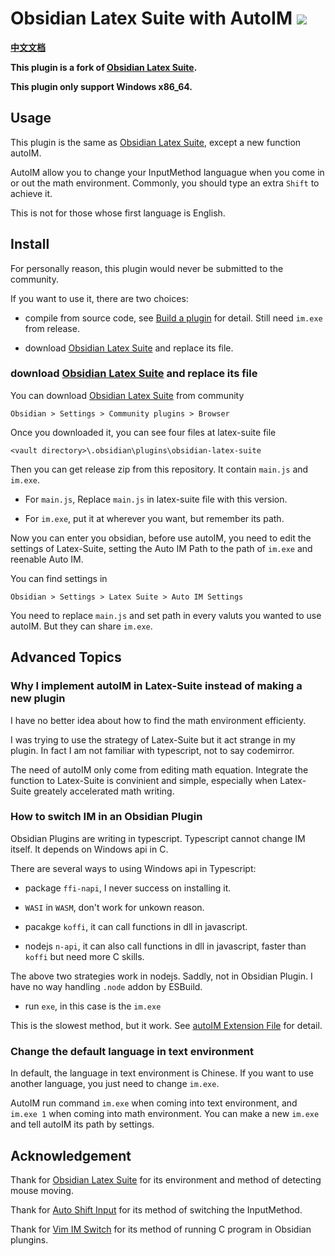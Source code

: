# Obsidian Latex Suite with AutoIM <img src="https://img.shields.io/github/manifest-json/v/Yang00002/obsidian-latex-suite-with-autoim">

**[中文文档](./README_cn.md)**

**This plugin is a fork of [Obsidian Latex Suite](https://github.com/artisticat1/obsidian-latex-suite/).**

**This plugin only support Windows x86_64.**
## Usage

This plugin is the same as [Obsidian Latex Suite](https://github.com/artisticat1/obsidian-latex-suite/), except a new function autoIM.

AutoIM allow you to change your InputMethod languague when you come in or out the math environment. Commonly, you should type an extra `Shift` to achieve it.

This is not for those whose first language is English.

## Install

For personally reason, this plugin would never be submitted to the  community.

If you want to use it, there are two choices:

- compile from source code, see [Build a plugin](https://docs.obsidian.md/Plugins/Getting+started/Build+a+plugin) for detail. Still need `im.exe` from release.

- download [Obsidian Latex Suite](https://github.com/artisticat1/obsidian-latex-suite/) and replace its file.

### download [Obsidian Latex Suite](https://github.com/artisticat1/obsidian-latex-suite/) and replace its file

You can download [Obsidian Latex Suite](https://github.com/artisticat1/obsidian-latex-suite/) from community 

`Obsidian > Settings > Community plugins > Browser`

Once you downloaded it, you can see four files at latex-suite file

`<vault directory>\.obsidian\plugins\obsidian-latex-suite`

Then you can get release zip from this repository. It contain `main.js` and `im.exe`. 

- For `main.js`, Replace `main.js` in latex-suite file with this version.

- For `im.exe`, put it at wherever you want, but remember its path.

Now you can enter you obsidian, before use autoIM, you need to edit the settings of Latex-Suite, setting the Auto IM Path to the path of `im.exe` and reenable Auto IM.

You can find settings in 

`Obsidian > Settings > Latex Suite > Auto IM Settings`

You need to replace `main.js` and set path in every valuts you wanted to use autoIM. But they can share `im.exe`.

## Advanced Topics

### Why I implement autoIM in Latex-Suite instead of making a new plugin

I have no better idea about how to find the math environment efficienty.

I was trying to use the strategy of Latex-Suite but it act strange in my plugin. In fact I am not familiar with typescript, not to say codemirror.

The need of autoIM only come from editing math equation. Integrate the function to Latex-Suite is convinient and simple, especially when Latex-Suite greately accelerated math writing.

### How to switch IM in an Obsidian Plugin

Obsidian Plugins are writing in typescript. Typescript cannot change IM itself. It depends on Windows api in C.

There are several ways to using Windows api in Typescript:

- package `ffi-napi`, I never success on installing it.

- `WASI` in `WASM`, don't work for unkown reason.

- pacakge `koffi`, it can call functions in dll in javascript. 

- nodejs `n-api`, it can also call functions in dll in javascript, faster than `koffi` but need more C skills.

The above two strategies work in nodejs. Saddly, not in Obsidian Plugin. I have no way handling `.node` addon by ESBuild.

- run `exe`, in this case is the `im.exe`

This is the slowest method, but it work. See [autoIM Extension File](./src/editor_extensions/autoim.ts) for detail.

### Change the default language in text environment

In default, the language in text environment is Chinese. If you want to use another language, you just need to change `im.exe`.

AutoIM run command `im.exe` when coming into text environment, and `im.exe 1` when coming into math environment. You can make a new `im.exe` and tell autoIM its path by settings.

## Acknowledgement

Thank for [Obsidian Latex Suite](https://github.com/artisticat1/obsidian-latex-suite/) for its environment and method of detecting mouse moving.

Thank for [Auto Shift Input](https://github.com/3biubiu/auto-shift-input) for its method of switching the InputMethod.

Thank for [Vim IM Switch](https://github.com/yuanotes/obsidian-vim-im-switch-plugin) for its method of running C program in Obsidian plungins.
